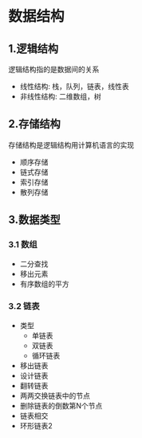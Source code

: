 # 数据结构

## 1.逻辑结构

逻辑结构指的是数据间的关系

- 线性结构: 栈，队列，链表，线性表
- 非线性结构: 二维数组，树

## 2.存储结构

存储结构是逻辑结构用计算机语言的实现

- 顺序存储
- 链式存储
- 索引存储
- 散列存储

## 3.数据类型

### 3.1 数组

- 二分查找
- 移出元素
- 有序数组的平方

### 3.2 链表

- 类型
  - 单链表
  - 双链表
  - 循环链表
- 移出链表
- 设计链表
- 翻转链表
- 两两交换链表中的节点
- 删除链表的倒数第N个节点
- 链表相交
- 环形链表2